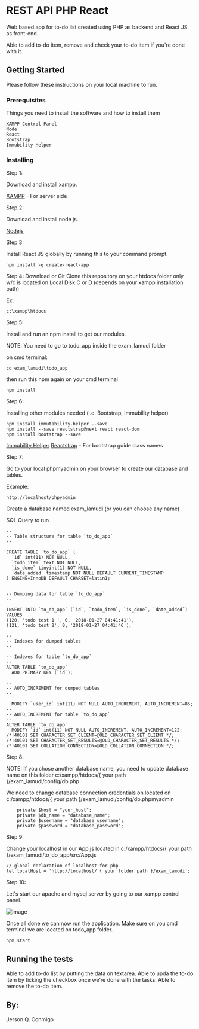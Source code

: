 # REST API PHP React

Web based app for to-do list created using PHP as backend and React JS as front-end.

Able to add to-do item, remove and check your to-do item if you're done with it.

## Getting Started

Please follow these instructions on your local machine to run.

### Prerequisites

Things you need to install the software and how to install them

```
XAMPP Control Panel
Node
React
Bootstrap
Immubility Helper
```

### Installing

Step 1:

Download and install xampp.

[XAMPP](https://www.apachefriends.org/download.html) - For server side

Step 2:

Download and install node js.

[Nodejs](https://nodejs.org/en/)

Step 3:

Install React JS globally by running this to your command prompt.

```
npm install -g create-react-app
```

Step 4:
Download or Git Clone this repository on your htdocs folder only w/c is located on Local Disk C or D (depends on your xampp installation path)

Ex:

```
c:\xampp\htdocs
```

Step 5:

Install and run an npm install to get our modules.

NOTE: You need to go to todo_app inside the exam_lamudi folder

on cmd terminal:

```
cd exam_lamudi\todo_app
```

then run this npm again on your cmd terminal

```
npm install
```

Step 6:

Installing other modules needed (i.e. Bootstrap, Immubility helper)

```
npm install immutability-helper --save
npm install --save reactstrap@next react react-dom
npm install bootstrap --save
```

[Immubility Helper](https://www.npmjs.com/package/immutability-helper)
[Reactstrap](http://reactstrap.github.io/) - For bootstrap guide class names 

Step 7:

Go to your local phpmyadmin on your browser to create our database and tables.

Example:

```
http://localhost/phpyadmin
```

Create a database named exam_lamudi (or you can choose any name)

SQL Query to run

```
--
-- Table structure for table `to_do_app`
--

CREATE TABLE `to_do_app` (
  `id` int(11) NOT NULL,
  `todo_item` text NOT NULL,
  `is_done` tinyint(1) NOT NULL,
  `date_added` timestamp NOT NULL DEFAULT CURRENT_TIMESTAMP
) ENGINE=InnoDB DEFAULT CHARSET=latin1;

--
-- Dumping data for table `to_do_app`
--

INSERT INTO `to_do_app` (`id`, `todo_item`, `is_done`, `date_added`) VALUES
(120, 'todo test 1 ', 0, '2018-01-27 04:41:41'),
(121, 'todo test 2', 0, '2018-01-27 04:41:46');

--
-- Indexes for dumped tables
--
--
-- Indexes for table `to_do_app`
--
ALTER TABLE `to_do_app`
  ADD PRIMARY KEY (`id`);

--
-- AUTO_INCREMENT for dumped tables
--

  MODIFY `user_id` int(11) NOT NULL AUTO_INCREMENT, AUTO_INCREMENT=85;
--
-- AUTO_INCREMENT for table `to_do_app`
--
ALTER TABLE `to_do_app`
  MODIFY `id` int(11) NOT NULL AUTO_INCREMENT, AUTO_INCREMENT=122;
/*!40101 SET CHARACTER_SET_CLIENT=@OLD_CHARACTER_SET_CLIENT */;
/*!40101 SET CHARACTER_SET_RESULTS=@OLD_CHARACTER_SET_RESULTS */;
/*!40101 SET COLLATION_CONNECTION=@OLD_COLLATION_CONNECTION */;

```

Step 8: 

NOTE: If you chose another database name, you need to update database name on this folder c:/xampp/htdocs/{ your path }/exam_lamudi/config/db.php

We need to change database connection credentials on located on c:/xampp/htdocs/{ your path }/exam_lamudi/config/db.phpmyadmin

```
    private $host = "your_host";
    private $db_name = "database_name";
    private $username = "database_username";
    private $password = "database_password";
```

Step 9:

Change your localhost in our App.js located in c:/xampp/htdocs/{ your path }/exam_lamudi/to_do_app/src/App.js

```
// global declaration of localhost for php
let localHost = 'http://localhost/ { your folder path }/exam_lamudi';
```

Step 10:

Let's start our apache and mysql server by going to our xampp control panel.

![image](https://preview.ibb.co/h22A3b/xampp.png)

Once all done we can now run the application. Make sure on you cmd terminal we are located on todo_app folder.

```
npm start
```

## Running the tests

Able to add to-do list by putting the data on textarea.
Able to upda the to-do item by ticking the checkbox once we're done with the tasks.
Able to remove the to-do item.

## By:

Jerson Q. Conmigo

